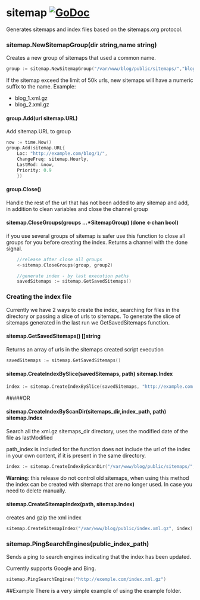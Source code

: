 # sitemap [![GoDoc](https://godoc.org/github.com/StudioSol/sitemap?status.png)](https://godoc.org/github.com/StudioSol/sitemap)

Generates sitemaps and index files based on the sitemaps.org protocol.


### sitemap.NewSitemapGroup(dir string,name string)

Creates a new group of sitemaps that used a common name.

~~~ go
group := sitemap.NewSitemapGroup("/var/www/blog/public/sitemaps/","blog")
~~~

If the sitemap exceed the limit of 50k urls, new sitemaps will have a numeric suffix to the name. Example:
- blog_1.xml.gz
- blog_2.xml.gz

#### group.Add(url sitemap.URL)

Add sitemap.URL to group

~~~ go
now := time.Now()
group.Add(sitemap.URL{
    Loc: "http://example.com/blog/1/",
    ChangeFreq: sitemap.Hourly,
    LastMod: &now,
    Priority: 0.9
    })
~~~


#### group.Close()

Handle the rest of the url that has not been added to any sitemap and add, in addition to clean variables and close the channel group

#### sitemap.CloseGroups(groups ...*SitemapGroup) (done <-chan bool)

if you use several groups of sitemap is safer use this function to close all groups for you before creating the index. Returns a channel with the done signal.

~~~ go
	//release after close all groups
	<-sitemap.CloseGroups(group, group2)

	//generate index - by last execution paths
	savedSitemaps := sitemap.GetSavedSitemaps()
~~~

### Creating the index file

Currently we have 2 ways to create the index, searching for files in the directory or passing a slice of urls to sitemaps. To generate the slice of sitemaps generated in the last run we GetSavedSitemaps function.

#### sitemap.GetSavedSitemaps() []string

Returns an array of urls in the sitemaps created script execution

~~~ go
savedSitemaps := sitemap.GetSavedSitemaps()
~~~

#### sitemap.CreateIndexBySlice(savedSitemaps, path) sitemap.Index

~~~ go
index := sitemap.CreateIndexBySlice(savedSitemaps, "http://example.com.br/sitemaps/")
~~~

#####OR

#### sitemap.CreateIndexByScanDir(sitemaps_dir,index_path, path) sitemap.Index

Search all the xml.gz sitemaps_dir directory, uses the modified date of the file as lastModified

path_index is included for the function does not include the url of the index in your own content, if it is present in the same directory.

~~~ go
index := sitemap.CreateIndexByScanDir("/var/www/blog/public/sitemaps/", "/var/www/blog/public/index.xml.gz", "http://example.com.br/sitemaps/")
~~~
__Warning__: this release do not control old sitemaps, when using this method the index can be created with sitemaps that are no longer used. In case you need to delete manually.


#### sitemap.CreateSitemapIndex(path, sitemap.Index)

creates and gzip the xml index

~~~ go
sitemap.CreateSitemapIndex("/var/www/blog/public/index.xml.gz", index)
~~~

### sitemap.PingSearchEngines(public_index_path)
Sends a ping to search engines indicating that the index has been updated.

Currently supports Google and Bing.
~~~ go
sitemap.PingSearchEngines("http://exemple.com/index.xml.gz")
~~~



##Example
There is a very simple example of using the example folder.
